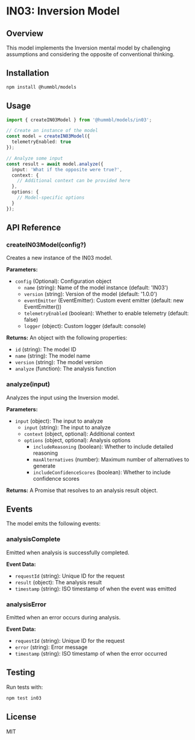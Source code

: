 # IN03: Inversion Model

## Overview
This model implements the Inversion mental model by challenging assumptions and considering the opposite of conventional thinking.

## Installation

```bash
npm install @hummbl/models
```

## Usage

```typescript
import { createIN03Model } from '@hummbl/models/in03';

// Create an instance of the model
const model = createIN03Model({
  telemetryEnabled: true
});

// Analyze some input
const result = await model.analyze({
  input: 'What if the opposite were true?',
  context: {
    // Additional context can be provided here
  },
  options: {
    // Model-specific options
  }
});
```

## API Reference

### createIN03Model(config?)

Creates a new instance of the IN03 model.

**Parameters:**
- `config` (Optional): Configuration object
  - `name` (string): Name of the model instance (default: 'IN03')
  - `version` (string): Version of the model (default: '1.0.0')
  - `eventEmitter` (EventEmitter): Custom event emitter (default: new EventEmitter())
  - `telemetryEnabled` (boolean): Whether to enable telemetry (default: false)
  - `logger` (object): Custom logger (default: console)

**Returns:**
An object with the following properties:
- `id` (string): The model ID
- `name` (string): The model name
- `version` (string): The model version
- `analyze` (function): The analysis function

### analyze(input)

Analyzes the input using the Inversion model.

**Parameters:**
- `input` (object): The input to analyze
  - `input` (string): The input to analyze
  - `context` (object, optional): Additional context
  - `options` (object, optional): Analysis options
    - `includeReasoning` (boolean): Whether to include detailed reasoning
    - `maxAlternatives` (number): Maximum number of alternatives to generate
    - `includeConfidenceScores` (boolean): Whether to include confidence scores

**Returns:**
A Promise that resolves to an analysis result object.

## Events

The model emits the following events:

### analysisComplete
Emitted when analysis is successfully completed.

**Event Data:**
- `requestId` (string): Unique ID for the request
- `result` (object): The analysis result
- `timestamp` (string): ISO timestamp of when the event was emitted

### analysisError
Emitted when an error occurs during analysis.

**Event Data:**
- `requestId` (string): Unique ID for the request
- `error` (string): Error message
- `timestamp` (string): ISO timestamp of when the error occurred

## Testing

Run tests with:

```bash
npm test in03
```

## License

MIT
